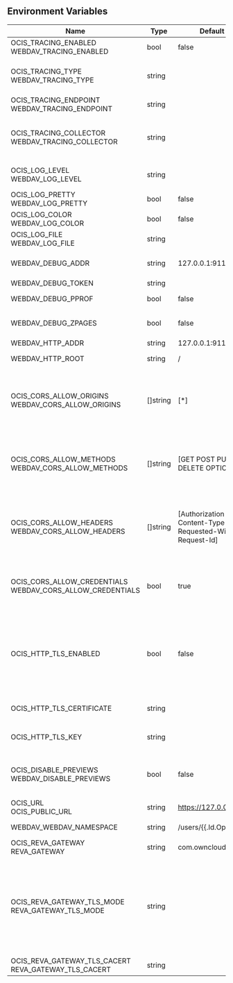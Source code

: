 ## Environment Variables

| Name | Type | Default Value | Description |
|------|------|---------------|-------------|
| OCIS_TRACING_ENABLED<br/>WEBDAV_TRACING_ENABLED | bool | false | Activates tracing.|
| OCIS_TRACING_TYPE<br/>WEBDAV_TRACING_TYPE | string |  | The type of tracing. Defaults to "", which is the same as "jaeger". Allowed tracing types are "jaeger" and "" as of now.|
| OCIS_TRACING_ENDPOINT<br/>WEBDAV_TRACING_ENDPOINT | string |  | The endpoint of the tracing agent.|
| OCIS_TRACING_COLLECTOR<br/>WEBDAV_TRACING_COLLECTOR | string |  | The HTTP endpoint for sending spans directly to a collector, i.e. http://jaeger-collector:14268/api/traces. Only used if the tracing endpoint is unset.|
| OCIS_LOG_LEVEL<br/>WEBDAV_LOG_LEVEL | string |  | The log level. Valid values are: "panic", "fatal", "error", "warn", "info", "debug", "trace".|
| OCIS_LOG_PRETTY<br/>WEBDAV_LOG_PRETTY | bool | false | Activates pretty log output.|
| OCIS_LOG_COLOR<br/>WEBDAV_LOG_COLOR | bool | false | Activates colorized log output.|
| OCIS_LOG_FILE<br/>WEBDAV_LOG_FILE | string |  | The path to the log file. Activates logging to this file if set.|
| WEBDAV_DEBUG_ADDR | string | 127.0.0.1:9119 | Bind address of the debug server, where metrics, health, config and debug endpoints will be exposed.|
| WEBDAV_DEBUG_TOKEN | string |  | Token to secure the metrics endpoint.|
| WEBDAV_DEBUG_PPROF | bool | false | Enables pprof, which can be used for profiling.|
| WEBDAV_DEBUG_ZPAGES | bool | false | Enables zpages, which can be used for collecting and viewing in-memory traces.|
| WEBDAV_HTTP_ADDR | string | 127.0.0.1:9115 | The bind address of the HTTP service.|
| WEBDAV_HTTP_ROOT | string | / | Subdirectory that serves as the root for this HTTP service.|
| OCIS_CORS_ALLOW_ORIGINS<br/>WEBDAV_CORS_ALLOW_ORIGINS | []string | [*] | A comma-separated list of allowed CORS origins. See following chapter for more details: *Access-Control-Allow-Origin* at https://developer.mozilla.org/en-US/docs/Web/HTTP/Headers/Access-Control-Allow-Origin|
| OCIS_CORS_ALLOW_METHODS<br/>WEBDAV_CORS_ALLOW_METHODS | []string | [GET POST PUT PATCH DELETE OPTIONS] | A comma-separated list of allowed CORS methods. See following chapter for more details: *Access-Control-Request-Method* at https://developer.mozilla.org/en-US/docs/Web/HTTP/Headers/Access-Control-Request-Method|
| OCIS_CORS_ALLOW_HEADERS<br/>WEBDAV_CORS_ALLOW_HEADERS | []string | [Authorization Origin Content-Type Accept X-Requested-With X-Request-Id] | A blank or comma-separated list of allowed CORS headers. See following chapter for more details: *Access-Control-Request-Headers* at https://developer.mozilla.org/en-US/docs/Web/HTTP/Headers/Access-Control-Request-Headers.|
| OCIS_CORS_ALLOW_CREDENTIALS<br/>WEBDAV_CORS_ALLOW_CREDENTIALS | bool | true | Allow credentials for CORS.See following chapter for more details: *Access-Control-Allow-Credentials* at https://developer.mozilla.org/en-US/docs/Web/HTTP/Headers/Access-Control-Allow-Credentials.|
| OCIS_HTTP_TLS_ENABLED | bool | false | Activates TLS for the http based services using the server certifcate and key configured via OCIS_HTTP_TLS_CERTIFICATE and OCIS_HTTP_TLS_KEY. If OCIS_HTTP_TLS_CERTIFICATE is not set a temporary server certificate is generated - to be used with PROXY_INSECURE_BACKEND=true.|
| OCIS_HTTP_TLS_CERTIFICATE | string |  | Path/File name of the TLS server certificate (in PEM format) for the http services.|
| OCIS_HTTP_TLS_KEY | string |  | Path/File name for the TLS certificate key (in PEM format) for the server certificate to use for the http services.|
| OCIS_DISABLE_PREVIEWS<br/>WEBDAV_DISABLE_PREVIEWS | bool | false | Set this option to 'true' to disable rendering of thumbnails triggered via webdav access. Note that when disabled, all access to preview related webdav paths will return a 404.|
| OCIS_URL<br/>OCIS_PUBLIC_URL | string | https://127.0.0.1:9200 | URL, where oCIS is reachable for users.|
| WEBDAV_WEBDAV_NAMESPACE | string | /users/{{.Id.OpaqueId}} | CS3 path layout to use when forwarding /webdav requests|
| OCIS_REVA_GATEWAY<br/>REVA_GATEWAY | string | com.owncloud.api.gateway | CS3 gateway used to look up user metadata|
| OCIS_REVA_GATEWAY_TLS_MODE<br/>REVA_GATEWAY_TLS_MODE | string |  | TLS mode for grpc connection to the CS3 gateway endpoint. Possible values are 'off', 'insecure' and 'on'. 'off': disables transport security for the clients. 'insecure' allows using transport security, but disables certificate verification (to be used with the autogenerated self-signed certificates). 'on' enables transport security, including server certificate verification.|
| OCIS_REVA_GATEWAY_TLS_CACERT<br/>REVA_GATEWAY_TLS_CACERT | string |  | The root CA certificate used to validate the gateway's TLS certificate.|